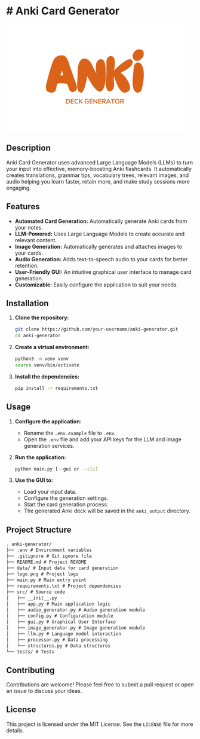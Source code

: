 # # Anki Card Generator

![Logo](logo.png)

## Description

Anki Card Generator uses advanced Large Language Models (LLMs) to turn your input into effective, memory-boosting Anki flashcards. It automatically creates translations, grammar tips, vocabulary trees, relevant images, and audio helping you learn faster, retain more, and make study sessions more engaging.

## Features

-   **Automated Card Generation:** Automatically generate Anki cards from your notes.
-   **LLM-Powered:** Uses Large Language Models to create accurate and relevant content.
-   **Image Generation:** Automatically generates and attaches images to your cards.
-   **Audio Generation:** Adds text-to-speech audio to your cards for better retention.
-   **User-Friendly GUI:** An intuitive graphical user interface to manage card generation.
-   **Customizable:** Easily configure the application to suit your needs.

## Installation

1.  **Clone the repository:**

    ```bash
    git clone https://github.com/your-username/anki-generator.git
    cd anki-generator
    ```

2.  **Create a virtual environment:**

    ```bash
    python3 -m venv venv
    source venv/bin/activate
    ```

3.  **Install the dependencies:**

    ```bash
    pip install -r requirements.txt
    ```

## Usage

1.  **Configure the application:**

    -   Rename the `.env.example` file to `.env`.
    -   Open the `.env` file and add your API keys for the LLM and image generation services.

2.  **Run the application:**

    ```bash
    python main.py [--gui or --cli]
    ```

3.  **Use the GUI to:**

    -   Load your input data.
    -   Configure the generation settings.
    -   Start the card generation process.
    -   The generated Anki deck will be saved in the `anki_output` directory.

## Project Structure

```
. anki-generator/
├── .env # Environment variables
├── .gitignore # Git ignore file
├── README.md # Project README
├── data/ # Input data for card generation
├── logo.png # Project logo
├── main.py # Main entry point
├── requirements.txt # Project dependencies
├── src/ # Source code
│   ├── __init__.py
│   ├── app.py # Main application logic
│   ├── audio_generator.py # Audio generation module
│   ├── config.py # Configuration module
│   ├── gui.py # Graphical User Interface
│   ├── image_generator.py # Image generation module
│   ├── llm.py # Language model interaction
│   ├── processor.py # Data processing
│   └── structures.py # Data structures
└── tests/ # Tests
```

## Contributing

Contributions are welcome! Please feel free to submit a pull request or open an issue to discuss your ideas.

## License

This project is licensed under the MIT License. See the `LICENSE` file for more details.
 
